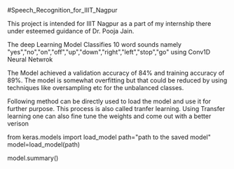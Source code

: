 #Speech_Recognition_for_IIIT_Nagpur

This project is intended for IIIT Nagpur as a part of my internship there under esteemed guidance of Dr. Pooja Jain.

The deep Learning Model Classifies 10 word sounds namely "yes","no","on","off","up","down","right","left","stop","go" using Conv1D Neural Netwrok 

The Model achieved a validation accuracy of 84% and training accuracy of 89%. The model is somewhat overfitting but that could be reduced by using techniques like oversampling etc for the unbalanced classes.

Following method can be directly used to load the model and use it for further purpose. This process is also called tranfer learning. Using Transfer learning one can also fine tune the weights and come out with a better verison 

from keras.models import load_model
path="path to the saved model"
model=load_model(path)

model.summary()
